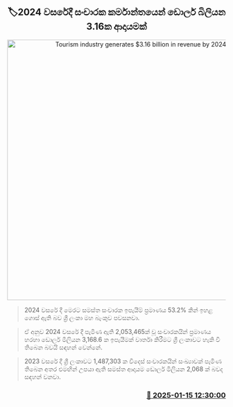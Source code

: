 <p align='center'><b><h2 align='center' title='Tourism industry generates $3.16 billion in revenue by 2024'>🏷2024 වස​රේදී සංචාරක කර්මාන්තයෙන් ඩොලර් බිලියන 3.16ක ආදායමක්</h2></b></p>
<p align='center'><img src='https://helakuru.sgp1.cdn.digitaloceanspaces.com/esana/images/lib/tourists-airport.jpg' width='600' alt='Tourism industry generates $3.16 billion in revenue by 2024'></p>

> 2024 වසරේ දී මෙරට සමස්ත සංචාරක ඉපැයීම් ප්‍රමාණය 53.2% කින් ඉහළ ගොස් ඇති බව ශ්‍රී ලංකා මහ බැංකුව පවසනවා.

> ඒ අනුව 2024 වසරේ දී පැමිණ ඇති 2,053,465ක් වූ සංචාරකයින් ප්‍රමාණය හරහා ඩොලර් මිලියන 3,168.6 ක ඉපැයීමක් වාර්තා කිරීමට ශ්‍රී ලංකාවට හැකි වී තිබෙන බවයි සඳහන් වෙන්නේ.

> 2023 වසරේ දී ශ්‍රී ලංකාවට 1,487,303 ක විදෙස් සංචාරකයින් සංඛ්‍යාවක් පැමිණ තිබෙන අතර එමඟින් උපයා ඇති සමස්ත ආදායම ඩොලර් මිලියන 2,068 ක් බවද සඳහන් වනවා.



<h3 align='right'><a href='https://www.helakuru.lk/esana/p/106588/'>📅 2025-01-15 12:30:00</a></h3>
